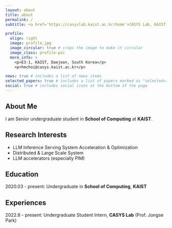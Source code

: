 ```yaml
---
layout: about
title: about
permalink: /
subtitle: <a href='https://casyslab.kaist.ac.kr/home'>CASYS Lab, KAIST

profile:
  align: right
  image: profile.jpg
  image_circular: true # crops the image to make it circular
  image_class: profile-pic
  more_info: >
    <p>E3-1, KAIST, Daejeon, South Korea</p>
    <p>hmchoi@casys.kaist.ac.kr</p>

news: true # includes a list of news items
selected_papers: true # includes a list of papers marked as "selected={true}"
social: true # includes social icons at the bottom of the page
---
```


## About Me

I am Senior undergraduate student in **School of Computing** at **KAIST**.

## Research Interests

- LLM Inference Serving System Acceleration & Optimization
- Distributed & Large Scale System
- LLM accelerators (especially PIM)

## Education

2020.03 - present: Undergraduate in **School of Computing**, **KAIST**

## Experiences

2022.8 - present: Undergraduate Student Intern, **CASYS Lab** (Prof. Jongse Park)
